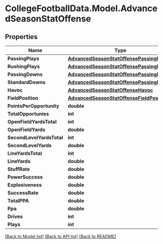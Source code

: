 # CollegeFootballData.Model.AdvancedSeasonStatOffense

## Properties

Name | Type | Description | Notes
------------ | ------------- | ------------- | -------------
**PassingPlays** | [**AdvancedSeasonStatOffensePassingPlays**](AdvancedSeasonStatOffensePassingPlays.md) |  | 
**RushingPlays** | [**AdvancedSeasonStatOffensePassingPlays**](AdvancedSeasonStatOffensePassingPlays.md) |  | 
**PassingDowns** | [**AdvancedSeasonStatOffensePassingDowns**](AdvancedSeasonStatOffensePassingDowns.md) |  | 
**StandardDowns** | [**AdvancedSeasonStatOffensePassingDowns**](AdvancedSeasonStatOffensePassingDowns.md) |  | 
**Havoc** | [**AdvancedSeasonStatOffenseHavoc**](AdvancedSeasonStatOffenseHavoc.md) |  | 
**FieldPosition** | [**AdvancedSeasonStatOffenseFieldPosition**](AdvancedSeasonStatOffenseFieldPosition.md) |  | 
**PointsPerOpportunity** | **double** |  | 
**TotalOpportunies** | **int** |  | 
**OpenFieldYardsTotal** | **int** |  | 
**OpenFieldYards** | **double** |  | 
**SecondLevelYardsTotal** | **int** |  | 
**SecondLevelYards** | **double** |  | 
**LineYardsTotal** | **int** |  | 
**LineYards** | **double** |  | 
**StuffRate** | **double** |  | 
**PowerSuccess** | **double** |  | 
**Explosiveness** | **double** |  | 
**SuccessRate** | **double** |  | 
**TotalPPA** | **double** |  | 
**Ppa** | **double** |  | 
**Drives** | **int** |  | 
**Plays** | **int** |  | 

[[Back to Model list]](../../README.md#documentation-for-models) [[Back to API list]](../../README.md#documentation-for-api-endpoints) [[Back to README]](../../README.md)

